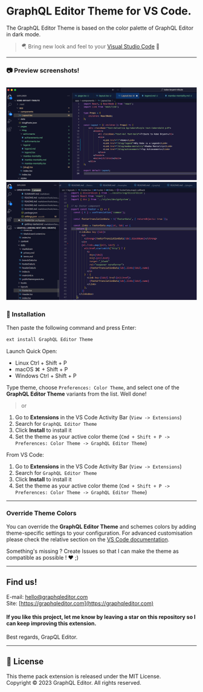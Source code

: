 # GraphQL Editor Theme for VS Code.
The GraphQL Editor Theme is based on the color palette of GraphQL Editor in dark mode.
> 🪂 Bring new look and feel to your [Visual Studio Code](https://code.visualstudio.com) 🤩

---
### 📷 Preview screenshots!
![TypeScript](./assets/screenshot.png)
![TypeScript](./assets/screen.png)
---
### 🚀 Installation

Then paste the following command and press Enter:

```bash
ext install GraphQL Editor Theme
```
Launch Quick Open:

- Linux Ctrl + Shift + P
- macOS ⌘ + Shift + P
- Windows Ctrl + Shift + P

Type theme, choose `Preferences: Color Theme`, and select one of the **GraphQL Editor Theme** variants from the list. Well done!


> or

1. Go to **Extensions** in the VS Code Activity Bar (`View -> Extensions`)
2. Search for `GraphQL Editor Theme`
3. Click **Install** to install it
4. Set the theme as your active color theme (`Cmd + Shift + P -> Preferences: Color Theme -> GraphQL Editor Theme`)

From VS Code:

1. Go to **Extensions** in the VS Code Activity Bar (`View -> Extensions`)
2. Search for `GraphQL Editor Theme`
3. Click **Install** to install it
4. Set the theme as your active color theme (`Cmd + Shift + P -> Preferences: Color Theme -> GraphQL Editor Theme`)
---
### Override Theme Colors

You can override the **GraphQL Editor Theme** and schemes colors by adding theme-specific settings to your configuration. For advanced customisation please check the relative section on the [VS Code documentation](https://code.visualstudio.com/docs/getstarted/themes#_customizing-a-color-theme).

Something's missing ? Create Issues so that I can make the theme as compatible as possible ! ❤️ ;)

---
## Find us!

E-mail: [hello@graphqleditor.com](hello@graphqleditor.com 'Send an e-mail')\
Site: [https://graphqleditor.com](https://graphqleditor.com)  


#### If you like this project, let me know by leaving a star on this repository so I can keep improving this extension.

Best regards, GrapQL Editor.

---
## 📜 License

This theme pack extension is released under the MIT License.\
Copyright &copy; 2023 GraphQL Editor. All rights reserved.